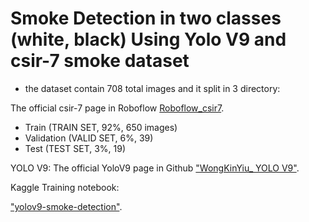 # Smoke Detection in two classes (white, black) Using Yolo V9 and csir-7 smoke dataset

* the dataset contain 708 total images and it split in 3 directory:

The official csir-7 page in Roboflow  [Roboflow_csir7](https://universe.roboflow.com/vjti-tu8hq/csir-7/dataset/4#).

- Train (TRAIN SET, 92%, 650 images)
- Validation (VALID SET, 6%, 39)
- Test (TEST SET, 3%, 19)

YOLO V9:
The official YoloV9 page in Github ["WongKinYiu_ YOLO V9"](https://github.com/WongKinYiu/yolov9).

Kaggle Training notebook:

["yolov9-smoke-detection"](https://www.kaggle.com/code/mahdiasdzd/yolov9-smoke-detection/notebook).
